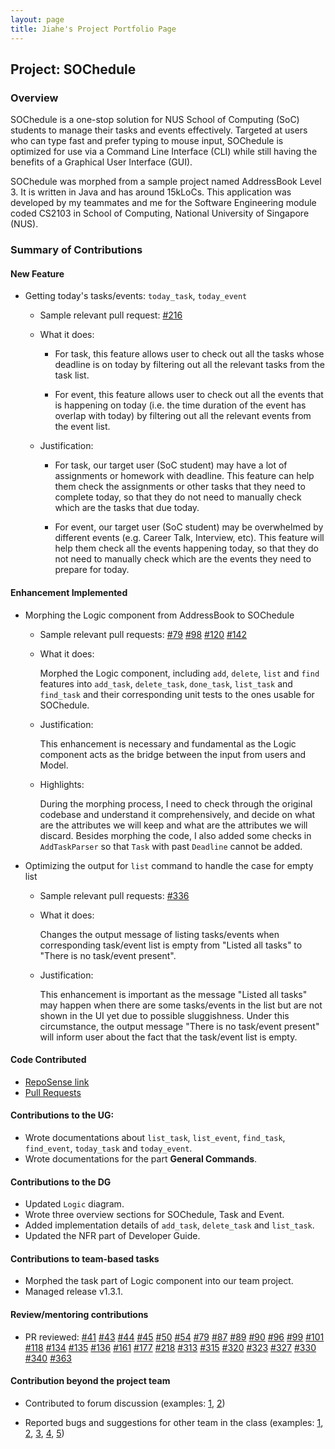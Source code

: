 ```yaml
---
layout: page
title: Jiahe's Project Portfolio Page
---
```


## Project: SOChedule

### Overview

SOChedule is a one-stop solution for NUS School of Computing (SoC) students to manage their tasks and events 
effectively. Targeted at users who can type fast and prefer typing to mouse input, SOChedule is optimized for use via a 
Command Line Interface (CLI) while still having the benefits of a Graphical User Interface (GUI).

SOChedule was morphed from a sample project named AddressBook Level 3. It is written in Java and has around 15kLoCs. 
This application was developed by my teammates and me for the Software Engineering module coded CS2103 in School of 
Computing, National University of Singapore (NUS).

### Summary of Contributions

#### New Feature
* Getting today's tasks/events: `today_task`, `today_event`
    - Sample relevant pull request: [#216](#https://github.com/AY2021S2-CS2103-W16-1/tp/pull/216)
    - What it does: 
        * For task, this feature allows user to check out all the tasks whose deadline is on today by filtering out all
        the relevant tasks from the task list.
          
        * For event, this feature allows user to check out all the events that is happening on today (i.e. the time 
        duration of the event has overlap with today) by filtering out all the relevant events from the event list.
          
    - Justification:
        * For task, our target user (SoC student) may have a lot of assignments or homework with deadline. This feature
        can help them check the assignments or other tasks that they need to complete today, so that they do not need
          to manually check which are the tasks that due today.
          
        * For event, our target user (SoC student) may be overwhelmed by different events (e.g. Career Talk, Interview, 
          etc). This feature will help them check all the events happening today, so that they do not need to manually
          check which are the events they need to prepare for today.
          
    
#### Enhancement Implemented
* Morphing the Logic component from AddressBook to SOChedule
    - Sample relevant pull requests: [#79](#https://github.com/AY2021S2-CS2103-W16-1/tp/pull/79)
    [#98](#https://github.com/AY2021S2-CS2103-W16-1/tp/pull/98)
      [#120](#https://github.com/AY2021S2-CS2103-W16-1/tp/pull/120)
      [#142](#https://github.com/AY2021S2-CS2103-W16-1/tp/pull/142)
      
    - What it does:
      
        Morphed the Logic component, including `add`, `delete`, `list` and `find` features into `add_task`, 
      `delete_task`, `done_task`, `list_task` and `find_task` and their corresponding unit 
      tests to the ones usable for SOChedule.
      
    - Justification:
      
        This enhancement is necessary and fundamental as the Logic component acts as the bridge between the input from 
        users and Model.
      
    - Highlights:
        
        During the morphing process, I need to check through the original codebase and understand it comprehensively, 
        and decide on what are the attributes we will keep and what are the attributes we will discard. Besides 
        morphing the code, I also added some checks in `AddTaskParser` so that `Task` with past `Deadline` cannot be 
        added.
    
  
* Optimizing the output for `list` command to handle the case for empty list
    - Sample relevant pull requests: [#336](#https://github.com/AY2021S2-CS2103-W16-1/tp/pull/336)
    
    - What it does:
    
        Changes the output message of listing tasks/events when corresponding task/event list is empty from "Listed all
        tasks" to "There is no task/event present".
      
    - Justification:
        
        This enhancement is important as the message "Listed all tasks" may happen when there are some tasks/events in 
        the list but are not shown in the UI yet due to possible sluggishness. Under this circumstance, the output 
        message "There is no task/event present" will inform user about the fact that the task/event list is empty.

#### Code Contributed
* [RepoSense link](#https://nus-cs2103-ay2021s2.github.io/tp-dashboard/?search=ljhgab&sort=groupTitle&sortWithin=title&since=2021-02-19&timeframe=commit&mergegroup=&groupSelect=groupByRepos&breakdown=false)
* [Pull Requests](#https://github.com/AY2021S2-CS2103-W16-1/tp/pulls?q=is%3Apr+is%3Aclosed+author%3Aljhgab)

#### Contributions to the UG:
* Wrote documentations about `list_task`, `list_event`, `find_task`, `find_event`, `today_task` and `today_event`.
* Wrote documentations for the part **General Commands**.

#### Contributions to the DG
* Updated `Logic` diagram.
* Wrote three overview sections for SOChedule, Task and Event.
* Added implementation details of `add_task`, `delete_task` and `list_task`.
* Updated the NFR part of Developer Guide.

#### Contributions to team-based tasks
* Morphed the task part of Logic component into our team project.
* Managed release v1.3.1.

#### Review/mentoring contributions
* PR reviewed:
[#41](#https://github.com/AY2021S2-CS2103-W16-1/tp/pull/41)
  [#43](#https://github.com/AY2021S2-CS2103-W16-1/tp/pull/43)
  [#44](#https://github.com/AY2021S2-CS2103-W16-1/tp/pull/44)
  [#45](#https://github.com/AY2021S2-CS2103-W16-1/tp/pull/45)
  [#50](#https://github.com/AY2021S2-CS2103-W16-1/tp/pull/50)
  [#54](#https://github.com/AY2021S2-CS2103-W16-1/tp/pull/54)
  [#79](#https://github.com/AY2021S2-CS2103-W16-1/tp/pull/79)
  [#87](#https://github.com/AY2021S2-CS2103-W16-1/tp/pull/87)
  [#89](#https://github.com/AY2021S2-CS2103-W16-1/tp/pull/89)
  [#90](#https://github.com/AY2021S2-CS2103-W16-1/tp/pull/90)
  [#96](#https://github.com/AY2021S2-CS2103-W16-1/tp/pull/96)
  [#99](#https://github.com/AY2021S2-CS2103-W16-1/tp/pull/99)
  [#101](#https://github.com/AY2021S2-CS2103-W16-1/tp/pull/101)
  [#118](#https://github.com/AY2021S2-CS2103-W16-1/tp/pull/118)
  [#134](#https://github.com/AY2021S2-CS2103-W16-1/tp/pull/134)
  [#135](#https://github.com/AY2021S2-CS2103-W16-1/tp/pull/135)
  [#136](#https://github.com/AY2021S2-CS2103-W16-1/tp/pull/136)
  [#161](#https://github.com/AY2021S2-CS2103-W16-1/tp/pull/161)
  [#177](#https://github.com/AY2021S2-CS2103-W16-1/tp/pull/177)
  [#218](#https://github.com/AY2021S2-CS2103-W16-1/tp/pull/218)
  [#313](#https://github.com/AY2021S2-CS2103-W16-1/tp/pull/313)
  [#315](#https://github.com/AY2021S2-CS2103-W16-1/tp/pull/315)
  [#320](#https://github.com/AY2021S2-CS2103-W16-1/tp/pull/320)
  [#323](#https://github.com/AY2021S2-CS2103-W16-1/tp/pull/323)
  [#327](#https://github.com/AY2021S2-CS2103-W16-1/tp/pull/327)
  [#330](#https://github.com/AY2021S2-CS2103-W16-1/tp/pull/330)
  [#340](#https://github.com/AY2021S2-CS2103-W16-1/tp/pull/340)
  [#363](#https://github.com/AY2021S2-CS2103-W16-1/tp/pull/363)
  
#### Contribution beyond the project team
  
* Contributed to forum discussion (examples: 
  [1](#https://github.com/nus-cs2103-AY2021S2/forum/issues/49#issuecomment-767235349), 
  [2](#https://github.com/nus-cs2103-AY2021S2/forum/issues/158#issuecomment-781799753))
  
* Reported bugs and suggestions for other team in the class (examples: 
  [1](#https://github.com/AY2021S2-CS2103T-W13-4/tp/issues/120), 
  [2](#https://github.com/AY2021S2-CS2103T-W13-4/tp/issues/121),
  [3](#https://github.com/AY2021S2-CS2103T-W13-4/tp/issues/122),
  [4](#https://github.com/AY2021S2-CS2103T-W13-4/tp/issues/123),
  [5](#https://github.com/AY2021S2-CS2103T-W13-4/tp/issues/126))
  


